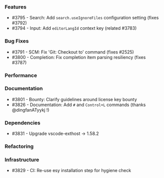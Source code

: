 ### Features 

- #3795 - Search: Add `search.useIgnoreFiles` configuration setting (fixes #3792)
- #3794 - Input: Add `editorLangId` context key (related #3783)

### Bug Fixes

- #3791 - SCM: Fix 'Git: Checkout to' command (fixes #2525)
- #3800 - Completion: Fix completion item parsing resiliency (fixes #3787)

### Performance

### Documentation

- #3801 - Bounty: Clarify guidelines around license key bounty
- #3826 - Documentation: Add `#` and `Control+L` commands (thanks @dingfanATyykj !)

### Dependencies

- #3831 - Upgrade vscode-exthost -> 1.58.2

### Refactoring

### Infrastructure

- #3829 - CI: Re-use esy installation step for hygiene check
